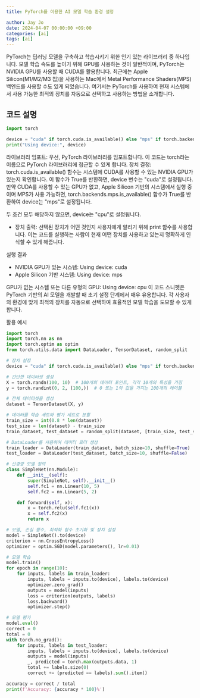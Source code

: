 ```yaml
---
title: PyTorch를 이용한 AI 모델 학습 환경 설정

author: Jay Jo
date: 2024-04-07 00:00:00 +09:00
categories: [ai]
tags: [ai]
---
```


PyTorch는 딥러닝 모델을 구축하고 학습시키기 위한 인기 있는 라이브러리 중 하나입니다. 모델 학습 속도를 높이기 위해 GPU를 사용하는 것이 일반적이며, PyTorch는 NVIDIA GPU를 사용할 때 CUDA를 활용합니다. 최근에는 Apple Silicon(M1/M2/M3 칩)을 사용하는 Mac에서 Metal Performance Shaders(MPS) 백엔드를 사용할 수도 있게 되었습니다. 여기서는 PyTorch를 사용하여 현재 시스템에서 사용 가능한 최적의 장치를 자동으로 선택하고 사용하는 방법을 소개합니다.

## 코드 설명

```python
import torch

device = "cuda" if torch.cuda.is_available() else "mps" if torch.backends.mps.is_available() else "cpu"
print("Using device:", device)
```

라이브러리 임포트: 우선, PyTorch 라이브러리를 임포트합니다. 이 코드는 torch라는 이름으로 PyTorch 라이브러리에 접근할 수 있게 합니다.
장치 결정: torch.cuda.is_available() 함수는 시스템에 CUDA를 사용할 수 있는 NVIDIA GPU가 있는지 확인합니다. 이 함수가 True를 반환하면, device 변수는 "cuda"로 설정됩니다. 만약 CUDA를 사용할 수 있는 GPU가 없고, Apple Silicon 기반의 시스템에서 실행 중이며 MPS가 사용 가능하면, torch.backends.mps.is_available() 함수가 True를 반환하여 device는 "mps"로 설정됩니다.

두 조건 모두 해당하지 않으면, device는 "cpu"로 설정됩니다.
* 장치 출력: 선택된 장치가 어떤 것인지 사용자에게 알리기 위해 print 함수를 사용합니다. 이는 코드를 실행하는 사람이 현재 어떤 장치를 사용하고 있는지 명확하게 인식할 수 있게 해줍니다.

실행 결과
* NVIDIA GPU가 있는 시스템: Using device: cuda
* Apple Silicon 기반 시스템: Using device: mps

GPU가 없는 시스템 또는 다른 유형의 GPU: Using device: cpu
이 코드 스니펫은 PyTorch 기반의 AI 모델을 개발할 때 초기 설정 단계에서 매우 유용합니다. 각 사용자의 환경에 맞게 최적의 장치를 자동으로 선택하여 효율적인 모델 학습을 도모할 수 있게 합니다.

활용 예시
```python
import torch
import torch.nn as nn
import torch.optim as optim
from torch.utils.data import DataLoader, TensorDataset, random_split

# 장치 설정
device = "cuda" if torch.cuda.is_available() else "mps" if torch.backends.mps.is_available() else "cpu"

# 간단한 데이터셋 생성
X = torch.randn(100, 10)  # 100개의 데이터 포인트, 각각 10개의 특성을 가짐
y = torch.randint(0, 2, (100,))  # 0 또는 1의 값을 가지는 100개의 레이블

# 전체 데이터셋을 생성
dataset = TensorDataset(X, y)

# 데이터를 학습 세트와 평가 세트로 분할
train_size = int(0.8 * len(dataset))
test_size = len(dataset) - train_size
train_dataset, test_dataset = random_split(dataset, [train_size, test_size])

# DataLoader를 사용하여 데이터 로더 생성
train_loader = DataLoader(train_dataset, batch_size=10, shuffle=True)
test_loader = DataLoader(test_dataset, batch_size=10, shuffle=False)

# 신경망 모델 정의
class SimpleNet(nn.Module):
    def __init__(self):
        super(SimpleNet, self).__init__()
        self.fc1 = nn.Linear(10, 5)
        self.fc2 = nn.Linear(5, 2)

    def forward(self, x):
        x = torch.relu(self.fc1(x))
        x = self.fc2(x)
        return x

# 모델, 손실 함수, 최적화 함수 초기화 및 장치 설정
model = SimpleNet().to(device)
criterion = nn.CrossEntropyLoss()
optimizer = optim.SGD(model.parameters(), lr=0.01)

# 모델 학습
model.train()
for epoch in range(10):
    for inputs, labels in train_loader:
        inputs, labels = inputs.to(device), labels.to(device)
        optimizer.zero_grad()
        outputs = model(inputs)
        loss = criterion(outputs, labels)
        loss.backward()
        optimizer.step()

# 모델 평가
model.eval()
correct = 0
total = 0
with torch.no_grad():
    for inputs, labels in test_loader:
        inputs, labels = inputs.to(device), labels.to(device)
        outputs = model(inputs)
        _, predicted = torch.max(outputs.data, 1)
        total += labels.size(0)
        correct += (predicted == labels).sum().item()

accuracy = correct / total
print(f'Accuracy: {accuracy * 100}%')
```

